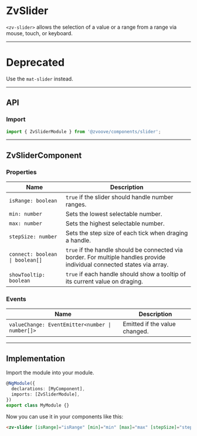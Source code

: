 <link href="style.css" rel="stylesheet"></link>

# ZvSlider <a name="ZvSlider"></a>

`<zv-slider>` allows the selection of a value or a range from a range via mouse, touch, or keyboard.

---

# Deprecated

Use the `mat-slider` instead.

---

## API <a name="ZvSliderApi"></a>

### Import <a name="ZvSliderImport"></a>

```ts | js
import { ZvSliderModule } from '@zvoove/components/slider';
```

---

## ZvSliderComponent <a name="ZvSliderComponent"></a>

### Properties <a name="ZvSliderComponentProperties"></a>

| Name                            | Description                                                                                                              |
| ------------------------------- | ------------------------------------------------------------------------------------------------------------------------ |
| `isRange: boolean`              | `true` if the slider should handle number ranges.                                                                        |
| `min: number`                   | Sets the lowest selectable number.                                                                                       |
| `max: number`                   | Sets the highest selectable number.                                                                                      |
| `stepSize: number`              | Sets the step size of each tick when draging a handle.                                                                   |
| `connect: boolean \| boolean[]` | `true` if the handle should be connected via border. For multiple handles provide individual connected states via array. |
| `showTooltip: boolean`          | `true` if each handle should show a tooltip of its current value on draging.                                             |

### Events <a name="ZvSliderComponentEvents"></a>

| Name                                            | Description                   |
| ----------------------------------------------- | ----------------------------- |
| `valueChange: EventEmitter<number \| number[]>` | Emitted if the value changed. |

---

## Implementation <a name="ZvSliderImplementation"></a>

Import the module into your module.

```ts | js
@NgModule({
  declarations: [MyComponent],
  imports: [ZvSliderModule],
})
export class MyModule {}
```

Now you can use it in your components like this:

```html
<zv-slider [isRange]="isRange" [min]="min" [max]="max" [stepSize]="stepSize" [connect]="connect" [showTooltip]="showTooltip"></zv-slider>
```
